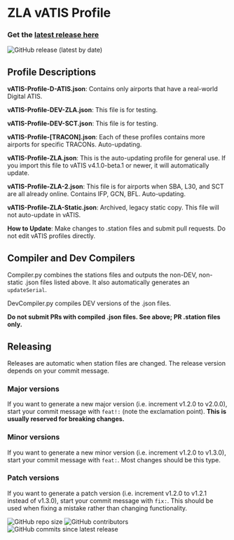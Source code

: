 # ZLA vATIS Profile

### **Get the [latest release here](https://github.com/ZLA-ARTCC/vatis-profiles/releases/latest)**

![GitHub release (latest by date)](https://img.shields.io/github/v/release/ZLA-ARTCC/vatis-profiles?style=for-the-badge)

## Profile Descriptions

**vATIS-Profile-D-ATIS.json**: Contains only airports that have a real-world Digital ATIS.

**vATIS-Profile-DEV-ZLA.json**: This file is for testing.

**vATIS-Profile-DEV-SCT.json**: This file is for testing.

**vATIS-Profile-[TRACON].json**: Each of these profiles contains more airports for specific TRACONs. Auto-updating.

**vATIS-Profile-ZLA.json**: This is the auto-updating profile for general use. If you import this file to vATIS v4.1.0-beta.1 or newer, it will automatically update.

**vATIS-Profile-ZLA-2.json**: This file is for airports when SBA, L30, and SCT are all already online. Contains IFP, GCN, BFL. Auto-updating.

**vATIS-Profile-ZLA-Static.json**: Archived, legacy static copy. This file will not auto-update in vATIS.


**How to Update**: Make changes to .station files and submit pull requests. Do not edit vATIS profiles directly.

## Compiler and Dev Compilers

Compiler.py combines the stations files and outputs the non-DEV, non-static .json files listed above. It also automatically generates an `updateSerial`.

DevCompiler.py compiles DEV versions of the .json files. 

**Do not submit PRs with compiled .json files. See above; PR .station files only.**

## Releasing

Releases are automatic when station files are changed. The release version depends on your commit message.

### Major versions

If you want to generate a new major version (i.e. increment v1.2.0 to v2.0.0), start your commit message with `feat!:` (note the exclamation point). **This is usually reserved for breaking changes.**

### Minor versions

If you want to generate a new minor version (i.e. increment v1.2.0 to v1.3.0), start your commit message with `feat:`. Most changes should be this type.

### Patch versions

If you want to generate a patch version (i.e. increment v1.2.0 to v1.2.1 instead of v1.3.0), start your commit message with `fix:`. This should be used when fixing a mistake rather than changing functionality.

![GitHub repo size](https://img.shields.io/github/repo-size/ZLA-ARTCC/vatis-profiles?style=for-the-badge)
![GitHub contributors](https://img.shields.io/github/contributors-anon/ZLA-ARTCC/vatis-profiles?style=for-the-badge)
![GitHub commits since latest release](https://img.shields.io/github/commits-since/ZLA-ARTCC/vatis-profiles/latest?style=for-the-badge)
